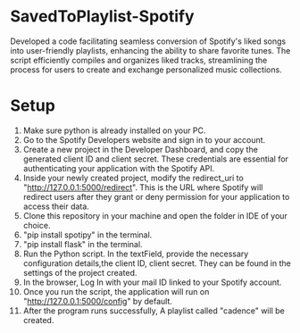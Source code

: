 # SavedToPlaylist-Spotify
Developed a code facilitating seamless conversion of Spotify's liked songs into user-friendly playlists, enhancing the ability to share favorite tunes. The script efficiently compiles and organizes liked tracks, streamlining the process for users to create and exchange personalized music collections.

# Setup
1. Make sure python is already installed on your PC.
2. Go to the Spotify Developers website and sign in to your account.
3. Create a new project in the Developer Dashboard, and copy the generated client ID and client secret. These credentials are essential for authenticating your application with the Spotify API.
4. Inside your newly created project, modify the redirect_uri to "http://127.0.0.1:5000/redirect". This is the URL where Spotify will redirect users after they grant or deny permission for your application to access their data.
5. Clone this repository in your machine and open the folder in IDE of your choice.
6. "pip install spotipy" in the terminal.
7. "pip install flask" in the terminal.
8. Run the Python script. In the textField, provide the necessary configuration details,the client ID, client secret. They can be found in the settings of the project created.
9. In the browser, Log In with your mail ID linked to your Spotify account.
10. Once you run the script, the application will run on "http://127.0.0.1:5000/config" by default.
11. After the program runs successfully, A playlist called "cadence" will be created.
